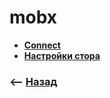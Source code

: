 # mobx

* **<a href="./pages/connect/readme.md">Connect</a>**
* **<a href="./pages/store-settings/readme.md">Настройки стора</a>**

### ⟵ **<a href="../../readme.md">Назад</a>**